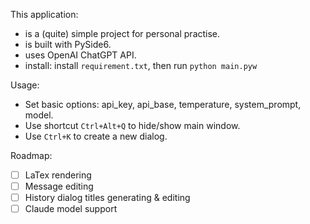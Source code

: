 This application: 

- is a (quite) simple project for personal practise.
- is built with PySide6.
- uses OpenAI ChatGPT API.
- install: install `requirement.txt`, then run `python main.pyw`

Usage:

- Set basic options: api_key, api_base, temperature, system_prompt, model.
- Use shortcut `Ctrl+Alt+Q` to hide/show main window.
- Use `Ctrl+K` to create a new dialog.

Roadmap:

- [ ] LaTex rendering
- [ ] Message editing
- [ ] History dialog titles generating & editing
- [ ] Claude model support
